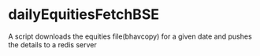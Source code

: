 # dailyEquitiesFetchBSE
A script downloads the equities file(bhavcopy) for a given date and pushes the details to a redis server
